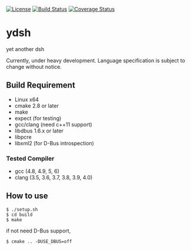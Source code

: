 
[![License](https://img.shields.io/badge/license-Apache%202-blue.svg)](#license)
[![Build Status](https://travis-ci.org/sekiguchi-nagisa/ydsh.svg?branch=master)](https://travis-ci.org/sekiguchi-nagisa/ydsh)
[![Coverage Status](https://coveralls.io/repos/github/sekiguchi-nagisa/ydsh/badge.svg?branch=master)](https://coveralls.io/github/sekiguchi-nagisa/ydsh?branch=master)

# ydsh
yet another dsh

Currently, under heavy development.
Language specification is subject to change without notice. 

## Build Requirement

* Linux x64
* cmake 2.8 or later
* make
* expect (for testing)
* gcc/clang (need c++11 support)
* libdbus 1.6.x or later
* libpcre
* libxml2 (for D-Bus introspection)

### Tested Compiler
* gcc (4.8, 4.9, 5, 6)
* clang (3.5, 3.6, 3.7, 3.8, 3.9, 4.0)

## How to use

```
$ ./setup.sh
$ cd build
$ make
```
if not need D-Bus support,
```
$ cmake .. -DUSE_DBUS=off
```
